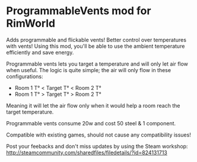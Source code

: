 # ProgrammableVents mod for RimWorld


Adds programmable and flickable vents! 
Better control over temperatures with vents! Using this mod, you'll be able to use the ambient temperature efficiently and save energy. 



Programmable vents lets you target a temperature and will only let air flow when useful.
The logic is quite simple; the air will only flow in these configurations: 
- Room 1 T° < Target T° < Room 2 T° 
- Room 1 T° > Target T° > Room 2 T° 

Meaning it will let the air flow only when it would help a room reach the target temperature. 

Programmable vents consume 20w and cost 50 steel & 1 component.


Compatible with existing games, should not cause any compatibility issues! 



Post your feebacks and don't miss updates by using the Steam workshop:
http://steamcommunity.com/sharedfiles/filedetails/?id=824131713
